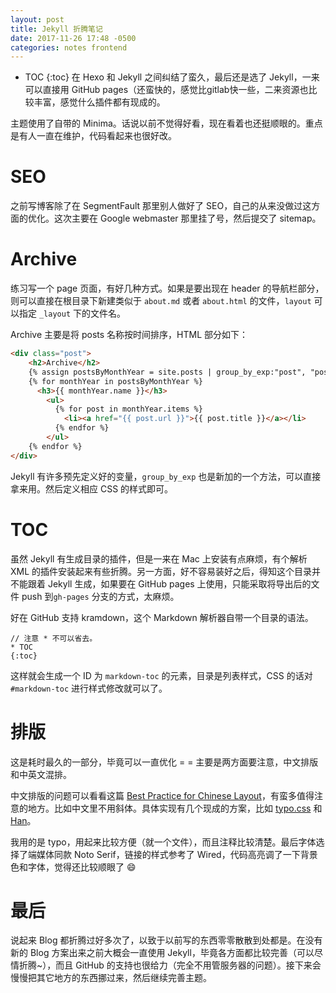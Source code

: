 ```yaml
---
layout: post
title: Jekyll 折腾笔记
date: 2017-11-26 17:48 -0500
categories: notes frontend
---
```


* TOC
{:toc}
在 Hexo 和 Jekyll 之间纠结了蛮久，最后还是选了 Jekyll，一来可以直接用 GitHub pages（还蛮快的，感觉比gitlab快一些，二来资源也比较丰富，感觉什么插件都有现成的。

主题使用了自带的 Minima。话说以前不觉得好看，现在看着也还挺顺眼的。重点是有人一直在维护，代码看起来也很好改。

# SEO
之前写博客除了在 SegmentFault 那里别人做好了 SEO，自己的从来没做过这方面的优化。这次主要在 Google webmaster 那里挂了号，然后提交了 sitemap。

# Archive
练习写一个 page 页面，有好几种方式。如果是要出现在 header 的导航栏部分，则可以直接在根目录下新建类似于 `about.md` 或者 `about.html` 的文件，`layout` 可以指定 `_layout` 下的文件名。

Archive 主要是将 posts 名称按时间排序，HTML 部分如下：

```html
<div class="post">
	<h2>Archive</h2>
    {% assign postsByMonthYear = site.posts | group_by_exp:"post", "post.date | date: '%b %Y'"  %}
    {% for monthYear in postsByMonthYear %}
      <h3>{{ monthYear.name }}</h3>
        <ul>
          {% for post in monthYear.items %}
            <li><a href="{{ post.url }}">{{ post.title }}</a></li>
          {% endfor %}
        </ul>
    {% endfor %}
</div>
```

Jekyll 有许多预先定义好的变量，`group_by_exp` 也是新加的一个方法，可以直接拿来用。然后定义相应 CSS 的样式即可。

# TOC
虽然 Jekyll 有生成目录的插件，但是一来在 Mac 上安装有点麻烦，有个解析 XML 的插件安装起来有些折腾。另一方面，好不容易装好之后，得知这个目录并不能跟着 Jekyll 生成，如果要在 GitHub pages 上使用，只能采取将导出后的文件 push 到`gh-pages` 分支的方式，太麻烦。

好在 GitHub 支持 kramdown，这个 Markdown 解析器自带一个目录的语法。

```
// 注意 * 不可以省去。
* TOC
{:toc}
```

这样就会生成一个 ID 为 `markdown-toc` 的元素，目录是列表样式，CSS 的话对 `#markdown-toc` 进行样式修改就可以了。

# 排版
这是耗时最久的一部分，毕竟可以一直优化 = = 主要是两方面要注意，中文排版和中英文混排。

中文排版的问题可以看看这篇 [Best Practice for Chinese Layout](https://medium.com/@bobtung/best-practice-in-chinese-layout-f933aff1728f)，有蛮多值得注意的地方。比如中文里不用斜体。具体实现有几个现成的方案，比如 [typo.css](https://github.com/sofish/typo.css) 和 [Han](https://github.com/ethantw/Han)。

我用的是 typo，用起来比较方便（就一个文件），而且注释比较清楚。最后字体选择了端媒体同款 Noto Serif，链接的样式参考了 Wired，代码高亮调了一下背景色和字体，觉得还比较顺眼了 😄

# 最后

说起来 Blog 都折腾过好多次了，以致于以前写的东西零零散散到处都是。在没有新的 Blog 方案出来之前大概会一直使用 Jekyll，毕竟各方面都比较完善（可以尽情折腾~），而且 GitHub 的支持也很给力（完全不用管服务器的问题）。接下来会慢慢把其它地方的东西挪过来，然后继续完善主题。